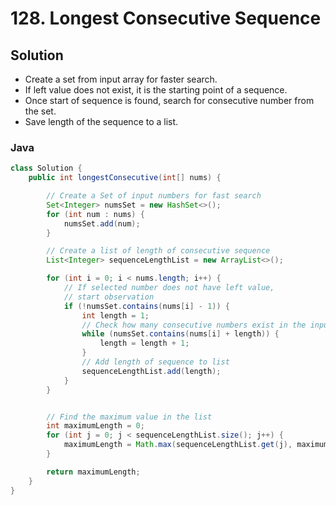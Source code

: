# 128. Longest Consecutive Sequence

## Solution
- Create a set from input array for faster search.
- If left value does not exist, it is the starting point of a sequence.
- Once start of sequence is found, search for consecutive number from the set.
- Save length of the sequence to a list.

### Java
```java
class Solution {
    public int longestConsecutive(int[] nums) {

        // Create a Set of input numbers for fast search
        Set<Integer> numsSet = new HashSet<>();
        for (int num : nums) {
            numsSet.add(num);
        }

        // Create a list of length of consecutive sequence
        List<Integer> sequenceLengthList = new ArrayList<>();

        for (int i = 0; i < nums.length; i++) {
            // If selected number does not have left value,
            // start observation
            if (!numsSet.contains(nums[i] - 1)) {
                int length = 1;
                // Check how many consecutive numbers exist in the input array
                while (numsSet.contains(nums[i] + length)) {
                    length = length + 1;
                }
                // Add length of sequence to list
                sequenceLengthList.add(length);
            }
        }


        // Find the maximum value in the list
        int maximumLength = 0;
        for (int j = 0; j < sequenceLengthList.size(); j++) {
            maximumLength = Math.max(sequenceLengthList.get(j), maximumLength);
        }

        return maximumLength;
    }
}
```